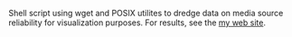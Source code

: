 Shell script using wget and POSIX utilites to dredge data on media source
reliability for visualization purposes. For results, see the [my web
site](https://countingto.one/projects/reliability.html).
